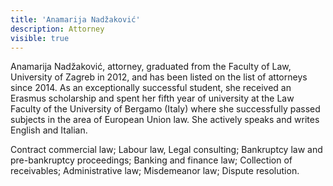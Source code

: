 ```yaml
---
title: 'Anamarija Nadžaković'
description: Attorney
visible: true
---
```


Anamarija Nadžaković, attorney, graduated from the Faculty of Law, University of Zagreb in 2012, and has been listed on the list of attorneys since 2014. As an exceptionally successful student, she received an Erasmus scholarship and spent her fifth year of university at the Law Faculty of the University of Bergamo (Italy) where she successfully passed subjects in the area of European Union law. She actively speaks and writes English and Italian. 

Contract commercial law; Labour law, Legal consulting; Bankruptcy law and pre-bankruptcy proceedings; Banking and finance law; Collection of receivables; Administrative law; Misdemeanor law; Dispute resolution.